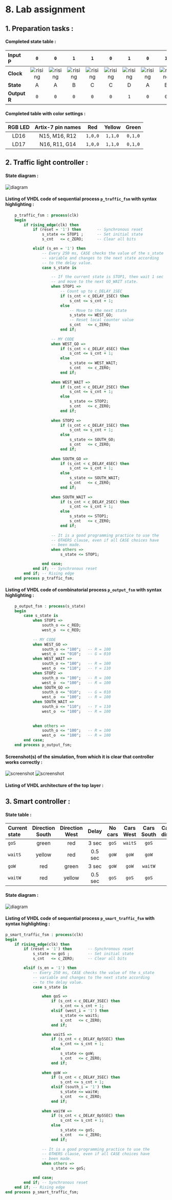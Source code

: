 # 8. Lab assignment

## 1. Preparation tasks :
#### Completed state table :
| **Input P** | `0` | `0` | `1` | `1` | `0` | `1` | `0` | `1` | `1` | `1` | `1` | `0` | `0` | `1` | `1` | `1` |
| :-- | :-: | :-: | :-: | :-: | :-: | :-: | :-: | :-: | :-: | :-: | :-: | :-: | :-: | :-: | :-: | :-: |
| **Clock** | ![rising](/obrazky/eq_uparrow.png) | ![rising](/obrazky/eq_uparrow.png) | ![rising](/obrazky/eq_uparrow.png) | ![rising](/obrazky/eq_uparrow.png) | ![rising](/obrazky/eq_uparrow.png) | ![rising](/obrazky/eq_uparrow.png) | ![rising](/obrazky/eq_uparrow.png) | ![rising](/obrazky/eq_uparrow.png) | ![rising](/obrazky/eq_uparrow.png) | ![rising](/obrazky/eq_uparrow.png) | ![rising](/obrazky/eq_uparrow.png)| ![rising](/obrazky/eq_uparrow.png) | ![rising](/obrazky/eq_uparrow.png)| ![rising](/obrazky/eq_uparrow.png) | ![rising](/obrazky/eq_uparrow.png) | ![rising](/obrazky/eq_uparrow.png) |
| **State** | A | A | B | C | C | D | A | B | C | D | B | B | B | C | D | B |
| **Output R** | `0` | `0` | `0` | `0` | `0` | `1` | `0` | `0` | `0` | `1` | `0` | `0` | `0` | `0` | `1` | `0` |

#### Completed table with color settings :
| **RGB LED** | **Artix-7 pin names** | **Red** | **Yellow** | **Green** |
| :-: | :-: | :-: | :-: | :-: |
| LD16 | N15, M16, R12 | `1,0,0` | `1,1,0` | `0,1,0` |
| LD17 | N16, R11, G14 | `1,0,0` | `1,1,0` | `0,1,0` |

## 2. Traffic light controller :
#### State diagram :
![diagram](/obrazky/diagram1.png)
#### Listing of VHDL code of sequential process `p_traffic_fsm` with syntax highlighting :
```vhdl
    p_traffic_fsm : process(clk)
    begin
        if rising_edge(clk) then
            if (reset = '1') then       -- Synchronous reset
                s_state <= STOP1 ;      -- Set initial state
                s_cnt   <= c_ZERO;      -- Clear all bits

            elsif (s_en = '1') then
                -- Every 250 ms, CASE checks the value of the s_state 
                -- variable and changes to the next state according 
                -- to the delay value.
                case s_state is

                    -- If the current state is STOP1, then wait 1 sec
                    -- and move to the next GO_WAIT state.
                    when STOP1 =>
                        -- Count up to c_DELAY_1SEC
                        if (s_cnt < c_DELAY_1SEC) then
                            s_cnt <= s_cnt + 1;
                        else
                            -- Move to the next state
                            s_state <= WEST_GO;
                            -- Reset local counter value
                            s_cnt   <= c_ZERO;
                        end if;
                    
                    -- MY CODE
                    when WEST_GO =>
                        if (s_cnt < c_DELAY_4SEC) then
                            s_cnt <= s_cnt + 1;
                        else
                            s_state <= WEST_WAIT;
                            s_cnt   <= c_ZERO;
                        end if;
                    
                    when WEST_WAIT =>
                        if (s_cnt < c_DELAY_2SEC) then
                            s_cnt <= s_cnt + 1;
                        else
                            s_state <= STOP2;
                            s_cnt   <= c_ZERO;
                        end if;
                        
                    when STOP2 =>
                        if (s_cnt < c_DELAY_1SEC) then
                            s_cnt <= s_cnt + 1;
                        else
                            s_state <= SOUTH_GO;
                            s_cnt   <= c_ZERO;
                        end if;
                        
                    when SOUTH_GO =>
                        if (s_cnt < c_DELAY_4SEC) then
                            s_cnt <= s_cnt + 1;
                        else
                            s_state <= SOUTH_WAIT;
                            s_cnt   <= c_ZERO;
                        end if;
                        
                    when SOUTH_WAIT =>
                        if (s_cnt < c_DELAY_2SEC) then
                            s_cnt <= s_cnt + 1;
                        else
                            s_state <= STOP1;
                            s_cnt   <= c_ZERO;
                        end if;
    
                    -- It is a good programming practice to use the 
                    -- OTHERS clause, even if all CASE choices have 
                    -- been made. 
                    when others =>
                        s_state <= STOP1;

                end case;
            end if; -- Synchronous reset
        end if; -- Rising edge
    end process p_traffic_fsm;
```
#### Listing of VHDL code of combinatorial process `p_output_fsm` with syntax highlighting :
```vhdl
    p_output_fsm : process(s_state)
    begin
        case s_state is
            when STOP1 =>
                south_o <= c_RED;
                west_o  <= c_RED;
                
            -- MY CODE
            when WEST_GO =>
                south_o <= "100";   -- R = 100
                west_o  <= "010";   -- G = 010
            when WEST_WAIT =>
                south_o <= "100";   -- R = 100
                west_o  <= "110";   -- Y = 110
            when STOP2 =>
                south_o <= "100";   -- R = 100
                west_o  <= "100";   -- R = 100
            when SOUTH_GO =>
                south_o <= "010";   -- G = 010
                west_o  <= "100";   -- R = 100
            when SOUTH_WAIT =>
                south_o <= "110";   -- Y = 110
                west_o  <= "100";   -- R = 100
    
    
            when others =>
                south_o <= "100";   -- R = 100
                west_o  <= "100";   -- R = 100
        end case;
    end process p_output_fsm;
```
#### Screenshot(s) of the simulation, from which it is clear that controller works correctly :
![screenshot](/obrazky/cv8_screen1.png)
![screenshot](/obrazky/cv8_screen2.png)

#### Listing of VHDL architecture of the top layer :

## 3. Smart controller :
#### State table :
| **Current state** | **Direction South** | **Direction West** | **Delay** | **No cars** | **Cars West** | **Cars South** | **Cars both directions** |
| :-- | :-: | :-: | :-: | :-: | :-: | :-: | :-: |
| `goS`   | green  | red    | 3 sec | `goS` | `waitS` | `goS` | `waitS` |
| `waitS` | yellow | red    | 0.5 sec | `goW` | `goW` | `goW` | `goW` |
| `goW`   | red    | green  | 3 sec | `goW` | `goW` | `waitW` | `waitW` |
| `waitW` | red    | yellow | 0.5 sec | `goS` | `goS` | `goS` | `goS` |

#### State diagram :
![diagram](/obrazky/diagram2.png)
#### Listing of VHDL code of sequential process `p_smart_traffic_fsm` with syntax highlighting :
```vhdl
p_smart_traffic_fsm : process(clk)
begin
	if rising_edge(clk) then
		if (reset = '1') then       -- Synchronous reset
			s_state <= goS ;        -- Set initial state
			s_cnt   <= c_ZERO;      -- Clear all bits

		elsif (s_en = '1') then
			-- Every 250 ms, CASE checks the value of the s_state 
			-- variable and changes to the next state according 
			-- to the delay value.
			case s_state is

				when goS =>
					if (s_cnt < c_DELAY_3SEC) then
						s_cnt <= s_cnt + 1;
					elsif (west_i = '1') then
						s_state <= waitS;
						s_cnt   <= c_ZERO;
					end if;

				when waitS =>
					if (s_cnt < c_DELAY_0p5SEC) then
						s_cnt <= s_cnt + 1;
					else
						s_state <= goW;
						s_cnt   <= c_ZERO;
					end if;
				
				when goW =>
					if (s_cnt < c_DELAY_3SEC) then
						s_cnt <= s_cnt + 1;
					elsif (south_i = '1') then
						s_state <= waitW;
						s_cnt   <= c_ZERO;
					end if;
					
				when waitW =>
					if (s_cnt < c_DELAY_0p5SEC) then
						s_cnt <= s_cnt + 1;
					else
						s_state <= goS;
						s_cnt   <= c_ZERO;
					end if;
					
				-- It is a good programming practice to use the 
				-- OTHERS clause, even if all CASE choices have 
				-- been made. 
				when others =>
					s_state <= goS;

			end case;
		end if; -- Synchronous reset
	end if; -- Rising edge
end process p_smart_traffic_fsm;
```
